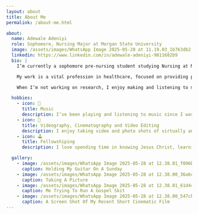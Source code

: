 ```yaml
---
layout: about
title: About Me
permalink: /about-me.html

about:
  name: Adewale Adeniyi
  role: Sophomore, Nursing Major at Morgan State University
  image: /assets/images/WhatsApp Image 2025-05-28 at 11.19.03_1b763db2.jpg
  linkedin: https://www.linkedin.com/in/adewale-adeniyi-9811682b9
  bio: |
    I’m currently a sophomore pre-nursing student studying Nursing at Morgan State University in Baltimore, Maryland. I expect to graduate in 2028.

    My work is a vital profession in healthcare, focused on providing patient care, administering treatments, and supporting medical teams. As a nursing student i get to work in hospitals, clinics and community settings ensuring patient well-being through compassionate and skilled care.

    When I’m not working on research, I enjoy making and listening to music, practicing my videography, cinematography and video editing skills in my free time.

  hobbies:
    - icon: 🎺
      title: Music
      description: I’ve been playing and listening to music since I was 5 years old, I started learning how to play some instruments like keyboard and guitar at the age of 7 .
    - icon: 🤖
      title: Videography, Cinematography and Video Editing
      description: I enjoy taking video and photo shots of virtually anything, I believe the camera with the help of editing can tell a numerous amount of story.
    - icon: 🕹️
      title: Fellowshiping
      description: I love spending time in knowing Jesus Christ, learning so much about his legacy and what he came to do on earth.

  gallery:
    - image: /assets/images/WhatsApp Image 2025-05-28 at 12.38.01_f096b8a0.jpg
      caption: Holding My Guitar On A Sunday
    - image: /assets/images/WhatsApp Image 2025-05-28 at 12.38.00_36a6c888.jpg
      caption: Taking A Picture
    - image: /assets/images/WhatsApp Image 2025-05-28 at 12.38.01_61d443ba.jpg
      caption: Me Trying To Run A Gospel Skit
    - image: /assets/images/WhatsApp Image 2025-05-28 at 12.38.00_547cb00a.jpg
      caption: A Screen Shot Of My Recent Short Cinematic Film
---
```

